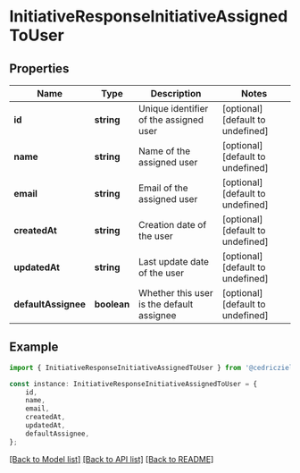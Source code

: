 # InitiativeResponseInitiativeAssignedToUser


## Properties

Name | Type | Description | Notes
------------ | ------------- | ------------- | -------------
**id** | **string** | Unique identifier of the assigned user | [optional] [default to undefined]
**name** | **string** | Name of the assigned user | [optional] [default to undefined]
**email** | **string** | Email of the assigned user | [optional] [default to undefined]
**createdAt** | **string** | Creation date of the user | [optional] [default to undefined]
**updatedAt** | **string** | Last update date of the user | [optional] [default to undefined]
**defaultAssignee** | **boolean** | Whether this user is the default assignee | [optional] [default to undefined]

## Example

```typescript
import { InitiativeResponseInitiativeAssignedToUser } from '@cedricziel/aha-js';

const instance: InitiativeResponseInitiativeAssignedToUser = {
    id,
    name,
    email,
    createdAt,
    updatedAt,
    defaultAssignee,
};
```

[[Back to Model list]](../README.md#documentation-for-models) [[Back to API list]](../README.md#documentation-for-api-endpoints) [[Back to README]](../README.md)
